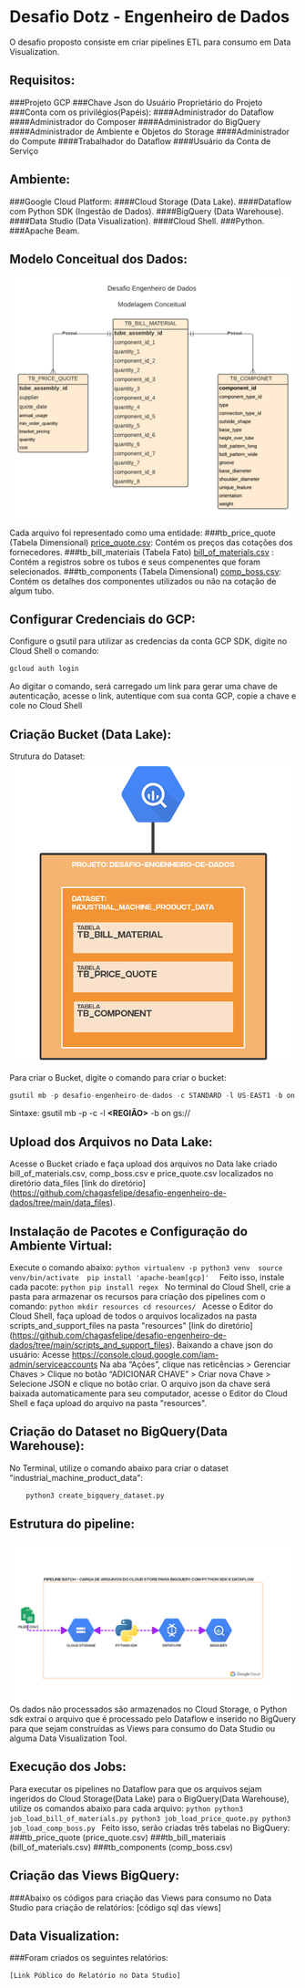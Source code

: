 # Desafio Dotz - Engenheiro de Dados

O desafio proposto consiste em criar pipelines ETL para consumo em Data Visualization.

## Requisitos:
###Projeto GCP
###Chave Json do Usuário Proprietário do Projeto
###Conta com os privilégios(Papéis):
####Administrador do Dataflow
####Administrador do Composer
####Administrador do BigQuery
####Administrador de Ambiente e Objetos do Storage
####Administrador do Compute
####Trabalhador do Dataflow
####Usuário da Conta de Serviço



## Ambiente:
###Google Cloud Platform:
####Cloud Storage (Data Lake).
####Dataflow com Python SDK (Ingestão de Dados).
####BigQuery (Data Warehouse).
####Data Studio (Data Visualization).
####Cloud Shell.
###Python.
###Apache Beam.



## Modelo Conceitual dos Dados:
![](https://github.com/chagasfelipe/desafio-engenheiro-de-dados/blob/main/diagrams/modelagem_conceitual.png)

Cada arquivo foi representado como uma entidade:
###tb_price_quote (Tabela Dimensional) [price_quote.csv](https://github.com/chagasfelipe/desafio-engenheiro-de-dados/blob/main/data_files/price_quote.csv): Contém os preços das cotações dos fornecedores.
###tb_bill_materiais (Tabela Fato) [bill_of_materials.csv](https://github.com/chagasfelipe/desafio-engenheiro-de-dados/blob/main/data_files/bill_of_materials.csv) : Contém a registros sobre os tubos e seus compenentes que foram selecionados.
###tb_components (Tabela Dimensional) [comp_boss.csv](https://github.com/chagasfelipe/desafio-engenheiro-de-dados/blob/main/data_files/comp_boss.csv): Contém os detalhes dos componentes utilizados ou não na cotação de algum tubo.



## Configurar Credenciais do GCP:
   Configure o gsutil para utilizar as credencias da conta GCP SDK, digite no Cloud Shell o comando:
```python
gcloud auth login
```
Ao digitar o comando, será carregado um link para gerar uma chave de autenticação, acesse o link, autentique com sua conta GCP, copie a chave e cole no Cloud Shell



## Criação Bucket (Data Lake):
   Strutura do Dataset:
![](https://github.com/chagasfelipe/desafio-engenheiro-de-dados/blob/main/diagrams/estrutura_dataset_bigquery.png)

  Para criar o Bucket, digite o comando para criar o bucket:
```python
gsutil mb -p desafio-engenheiro-de-dados -c STANDARD -l US-EAST1 -b on gs://bucket-desafio-engenheiro-dados-data-lake
```
  Sintaxe: gsutil mb -p **<ID DO PROJETO GCP>** -c **<CLASSE DE ARMAZENAMENTO>** -l **<REGIÃO>** -b on gs://<NOME DO BUCKET>


## Upload dos Arquivos no Data Lake:
   Acesse o Bucket criado e faça upload dos arquivos no Data lake criado bill_of_materials.csv, comp_boss.csv e price_quote.csv localizados no diretório data_files [link do diretório] (https://github.com/chagasfelipe/desafio-engenheiro-de-dados/tree/main/data_files).

## Instalação de Pacotes e Configuração do Ambiente Virtual:
Execute o comando abaixo:
        ```python
        virtualenv -p python3 venv 
        source venv/bin/activate 
        pip install 'apache-beam[gcp]' 
        ```
Feito isso, instale cada pacote:
        ```python
        pip install regex
        ```
No terminal do Cloud Shell, crie a pasta para armazenar os recursos para criação dos pipelines com o comando:
        ```python
        mkdir resources
        cd resources/
        ```
     Acesse o Editor do Cloud Shell, faça upload de todos o arquivos localizados na pasta scripts_and_support_files na pasta "resources" [link do diretório] (https://github.com/chagasfelipe/desafio-engenheiro-de-dados/tree/main/scripts_and_support_files).
     Baixando a chave json do usuário:
        Acesse https://console.cloud.google.com/iam-admin/serviceaccounts 
        Na aba “Ações”, clique nas reticências > Gerenciar Chaves > Clique no botão “ADICIONAR CHAVE” > Criar nova Chave > Selecione JSON e clique no botão criar.
        O arquivo json da chave será baixada automaticamente para seu computador, acesse o Editor do Cloud Shell e faça upload do arquivo na pasta "resources".

## Criação do Dataset no BigQuery(Data Warehouse):
No Terminal, utilize o comando abaixo para criar o dataset "industrial_machine_product_data":
```python
    python3 create_bigquery_dataset.py
```
## Estrutura do pipeline:
   ![](https://github.com/chagasfelipe/desafio-engenheiro-de-dados/blob/main/diagrams/diagrama_pipeline.png)
    Os dados não processados são armazenados no Cloud Storage, o Python sdk extraí o arquivo que é processado pelo Dataflow e inserido no BigQuery para que sejam construídas as Views para consumo do Data Studio ou alguma Data Visualization Tool.


## Execução dos Jobs:
   Para executar os pipelines no Dataflow para que os arquivos sejam ingeridos do Cloud Storage(Data Lake) para o BigQuery(Data Warehouse), utilize os comandos abaixo para cada arquivo:
        ```python
        python3 job_load_bill_of_materials.py
        python3 job_load_price_quote.py
        python3 job_load_comp_boss.py
        ```
Feito isso, serão criadas três tabelas no BigQuery:
###tb_price_quote (price_quote.csv)
###tb_bill_materiais (bill_of_materials.csv)
###tb_components (comp_boss.csv)

## Criação das Views BigQuery:
###Abaixo os códigos para criação das Views para consumo no Data Studio para criação de relatórios:
    [código sql das views]


## Data Visualization:
###Foram criados os seguintes relatórios:

    [Link Público do Relatório no Data Studio]
